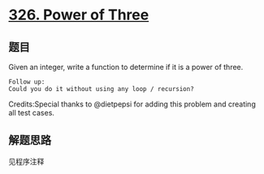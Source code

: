 # [326. Power of Three](https://leetcode-cn.com/problems/power-of-three/)

## 题目

Given an integer, write a function to determine if it is a power of three.


    Follow up:
    Could you do it without using any loop / recursion?


Credits:Special thanks to @dietpepsi for adding this problem and creating all test cases.

## 解题思路

见程序注释
